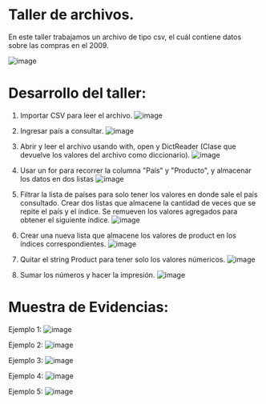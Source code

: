 # Taller de archivos.

En este taller trabajamos un archivo de tipo csv, el cuál contiene datos sobre las compras en el 2009.

![image](https://github.com/user-attachments/assets/d85034fd-681a-406d-8374-caf19d6fffc0)

# Desarrollo del taller:

1. Importar CSV para leer el archivo.
   ![image](https://github.com/user-attachments/assets/743f71cd-2599-48bf-985e-f340547288dd)
   
2. Ingresar país a consultar.
   ![image](https://github.com/user-attachments/assets/dcc58c50-9315-4c25-ad13-2cf55576c2e3)
   
3. Abrir y leer el archivo usando with, open y DictReader (Clase que devuelve los valores del archivo como diccionario).
   ![image](https://github.com/user-attachments/assets/eaed3989-0590-43c0-940d-9e86bd1cb65f)

4. Usar un for para recorrer la columna "País" y "Producto", y almacenar los datos en dos listas
   ![image](https://github.com/user-attachments/assets/3ad434ed-6141-455e-bef6-fe62802ff027)
   
6. Filtrar la lista de países para solo tener los valores en donde sale el país consultado. Crear dos listas que almacene la cantidad de veces que se repite el país y el índice.
   Se remueven los valores agregados para obtener el siguiente índice.
   ![image](https://github.com/user-attachments/assets/1c5fba2b-2280-46f4-9abf-529d8cb41678)
   
7. Crear una nueva lista que almacene los valores de product en los índices correspondientes.
   ![image](https://github.com/user-attachments/assets/cc682e79-256d-4893-b90e-3d628a434e23)

8. Quitar el string Product para tener solo los valores númericos.
   ![image](https://github.com/user-attachments/assets/3c99a101-e427-46d4-8d6c-30c6f1955b91)

9. Sumar los números y hacer la impresión.
   ![image](https://github.com/user-attachments/assets/8ba56968-89d0-4978-bbf8-bc9acb68dd07)

# Muestra de Evidencias:

Ejemplo 1:
![image](https://github.com/user-attachments/assets/cde1e273-5671-4044-ad14-23be33dc1359)

Ejemplo 2:
![image](https://github.com/user-attachments/assets/9b018166-0ad7-426f-a9a9-8b4716560ce1)

Ejemplo 3:
![image](https://github.com/user-attachments/assets/e03363e2-3d06-4edb-b491-7f7967364517)

Ejemplo 4:
![image](https://github.com/user-attachments/assets/aac0df57-a3fc-4b36-8503-403e56bb9bc1)

Ejemplo 5:
![image](https://github.com/user-attachments/assets/3aafd107-6f63-4d78-b15b-eaaa2103fddb)


